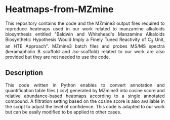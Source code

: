 # Heatmaps-from-MZmine
<p align="justify">This repository contains the code and the MZmine3 output files required to reproduce heatmaps used in our work related to manzamine alkaloids biosynthesis entitled "Baldwin and Whitehead's Manzamine Alkaloids Biosynthetic Hypothesis Would Imply a Finely Tuned Reactivity of C<sub>3</sub> Unit, an HTE Approach". MZmine3 batch files and probes MS/MS spectra (keramaphidin B scaffold and <i>iso</i>-scaffold) related to our work are also provided but they are not needed to use the code.</p>

## Description
<p align="justify">This code written in Python enables to convert annotation and quantification table files (.csv) generated by MZmine3 into cosine score and relative abundance-based heatmaps according to a single annotated compound. A filtration setting based on the cosine score is also available in the script to adjust the level of confidence. This code is adapted to our work but can be easily modified to be applied to other cases.</p>
